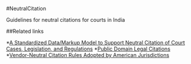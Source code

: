 #NeutralCitation

Guidelines for neutral citations for courts in India

##Related links

*[A Standardized Data/Markup Model to Support Neutral Citation of Court Cases, Legislation, and Regulations](http://xml.coverpages.org/neutral-legal-citation-data-and-markup-models.html)
*[Public Domain Legal Citations](http://onward.justia.com/2010/12/17/public-domain-legal-citations/)
*[Vendor-Neutral Citation Rules Adopted by American Jurisdictions](http://www.aallnet.org/main-menu/Advocacy/access/citation/neutralrules)
